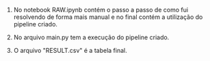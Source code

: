 1. No notebook RAW.ipynb contém o passo a passo de como fui resolvendo
   de forma mais manual e no final contém a utilização do pipeline criado.

2. No arquivo main.py tem a execução do pipeline criado.

3. O arquivo "RESULT.csv" é a tabela final.
